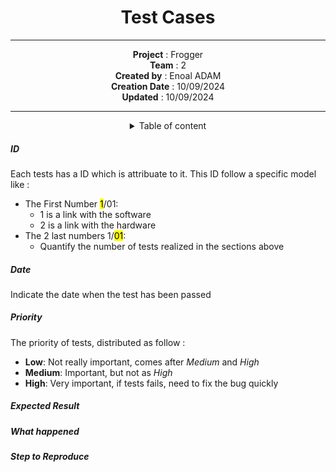 <div align="center">

# Test Cases

---


**Project** : Frogger <br>
**Team** : 2 <br>
**Created by** : Enoal ADAM <br>
**Creation Date** : 10/09/2024 <br>
**Updated** : 10/09/2024 <br>

---

<details>
<summary>Table of content</summary>

- [Test Cases](#test-cases)
        - [ID](#id)
        - [Date](#date)
        - [Priority](#priority)
        - [Expected Result](#expected-result)
        - [What happened](#what-happened)
        - [Step to Reproduce](#step-to-reproduce)

</details>
</div>

##### ID

Each tests has a ID which is attribuate to it. This ID follow a specific model like :

- The First Number <mark>1</mark>/01:
  - 1 is a link with the software
  - 2 is a link with the hardware
- The 2 last numbers 1/<mark>01</mark>:
  - Quantify the number of tests realized in the sections above

##### Date

Indicate the date when the test has been passed

##### Priority

The priority of tests, distributed as follow :
- **Low**: Not really important, comes after *Medium* and *High*
- **Medium**: Important, but not as *High*
- **High**: Very important, if tests fails, need to fix the bug quickly

##### Expected Result



##### What happened

##### Step to Reproduce
